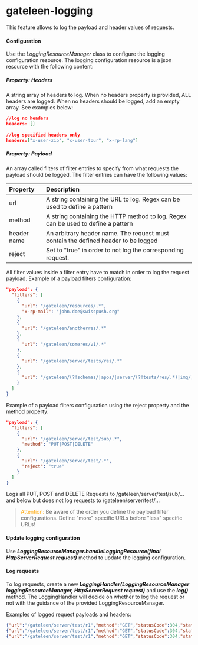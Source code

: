 # gateleen-logging

This feature allows to log the payload and header values of requests.

#### Configuration
Use the *LoggingResourceManager* class to configure the logging configuration resource. The logging configuration resource is a json resource with the following content:

##### Property: Headers
A string array of headers to log. When no headers property is provided, ALL headers are logged. When no headers should be logged, add an empty array. See examples below:

```json
//log no headers
headers: []
  
//log specified headers only
headers:["x-user-zip", "x-user-tour", "x-rp-lang"]
```

##### Property: Payload
An array called filters of filter entries to specify from what requests the payload should be logged. The filter entries can have the following values:

| Property    | Description                              | 
|:----------- | :--------------------------------------- | 
| url         | A string containing the URL to log. Regex can be used to define a pattern |
| method      | A string containing the HTTP method to log. Regex can be used to define a pattern |
| header name | An arbitrary header name. The request must contain the defined header to be logged |
| reject      | Set to "true" in order to not log the corresponding request. |

All filter values inside a filter entry have to match in order to log the request payload. Example of a payload filters configuration:

```json
"payload": {
  "filters": [
    {
      "url": "/gateleen/resources/.*",
      "x-rp-mail": "john.doe@swisspush.org"
    },
    {
      "url": "/gateleen/anotherres/.*"
    },
    {
      "url": "/gateleen/someres/v1/.*"
    },
    {
      "url": "/gateleen/server/tests/res/.*"
    },
    {
      "url": "/gateleen/(?!schemas/|apps/|server/(?!tests/res/.*)|img/).+"
    }
  ]
}
```

Example of a payload filters configuration using the reject property and the method property:

```json
"payload": {
  "filters": [
    {
      "url": "/gateleen/server/test/sub/.*",
      "method": "PUT|POST|DELETE"
    },
    {
      "url": "/gateleen/server/test/.*",
      "reject": "true"
    }
  ]
}
```
Logs all PUT, POST and DELETE Requests to /gateleen/server/test/sub/... and below but does not log requests to /gateleen/server/test/...

> <font color="orange">Attention: </font> Be aware of the order you define the payload filter configurations. Define "more" specific URLs before "less" specific URLs!

#### Update logging configuration
Use **_LoggingResourceManager.handleLoggingResource(final HttpServerRequest request)_** method to update the logging configuration.

#### Log requests
To log requests, create a new **_LoggingHandler(LoggingResourceManager loggingResourceManager, HttpServerRequest request)_** and use the **_log()_** method. The LoggingHandler will decide on whether to log the request or not with the guidance of the provided LoggingResourceManager.

Examples of logged request payloads and headers:

```json
{"url":"/gateleen/server/test/r1","method":"GET","statusCode":304,"statusMessage":"Not Modified","request":{"headers":{"x-server-timestamp":"2015-01-21T15:12:21.392+01:00"}},"response":{"headers":{}}}
{"url":"/gateleen/server/test/r1","method":"GET","statusCode":304,"statusMessage":"Not Modified","request":{"headers":{"if-none-match":"adafffea-cc94-4cf0-b138-9420f9c4fa27"}},"response":{"headers":{}}}
{"url":"/gateleen/server/test/r1","method":"GET","statusCode":304,"statusMessage":"Not Modified","request":{"headers":{"connection":"keep-alive","cache-control":"max-age=0","accept":"text/html,application/xhtml+xml,application/xml;q=0.9,image/webp,*/*;q=0.8","user-agent":"Mozilla/5.0 (Windows NT 6.1; WOW64) AppleWebKit/537.36 (KHTML, like Gecko) Chrome/39.0.2171.99 Safari/537.36","accept-encoding":"gzip, deflate, sdch","accept-language":"de-DE,de;q=0.8,en-US;q=0.6,en;q=0.4,fr;q=0.2,it;q=0.2","cookie":"JSESSIONID=ljv80nz7bmfz1wynkwpf5lte5","if-none-match":"adafffea-cc94-4cf0-b138-9420f9c4fa27","x-rp-unique_id":"5edb1d7c7ee93b3dd65779d39171c02c","x-server-timestamp":"2015-01-21T13:49:47.172+01:00","x-rp-unique-id":"5edb1d7c7ee93b3dd65779d39171c02c","host":"localhost:8989","transfer-encoding":"chunked"}},"response":{"headers":{"etag":"adafffea-cc94-4cf0-b138-9420f9c4fa27","content-length":"0"}}}
```